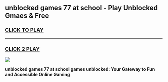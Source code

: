 
## unblocked games 77 at school - Play Unblocked Gmaes & Free
<h3>
<a href="https://premium.freeplayer.one?title=unblocked_games_77_at_school&ref=20F">CLICK TO PLAY</a></h3>
<hr>

<h3>
<a href="https://premium.freeplayer.one?title=unblocked_games_77_at_school&ref=20F">CLICK 2 PLAY</a>
  
</h3>

<a href="https://premium.freeplayer.one?title=unblocked_games_77_at_school&ref=20F/"><img src="https://clearcache.store/games.png"></a>


**unblocked games 77 at school games unblocked: Your Gateway to Fun and Accessible Online Gaming**
